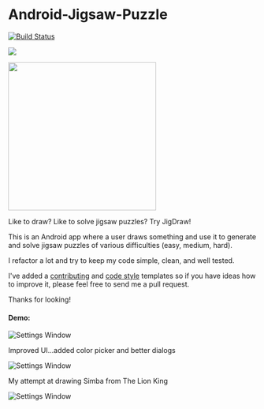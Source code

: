 Android-Jigsaw-Puzzle
=====================
[![Build Status](https://travis-ci.org/julesbond007/android-jigsaw-puzzle.svg?branch=master)](https://travis-ci.org/julesbond007/android-jigsaw-puzzle)


<img src="https://user-images.githubusercontent.com/38007519/39422727-ce0211b8-4c98-11e8-8d5d-764043416121.png">


[<img width="300px" src="https://raw.githubusercontent.com/julesbond007/Android-Jigsaw-Puzzle/master/docs/google-play-badge.png">](https://play.google.com/store/apps/details?id=com.jigsawdraw)

Like to draw? Like to solve jigsaw puzzles? Try JigDraw!

This is an Android app where a user draws something and use it to generate and solve jigsaw puzzles of various difficulties (easy, medium, hard).

I refactor a lot and try to keep my code simple, clean, and well tested.  

I've added a [contributing](https://github.com/julesbond007/Android-Jigsaw-Puzzle/blob/master/CONTRIBUTING.md) and [code style](https://github.com/julesbond007/Android-Jigsaw-Puzzle/blob/master/codeStyle/intellij-java-style.xml) templates so if you have ideas how to improve it, please feel free to send me a pull request.

Thanks for looking!

#### Demo:
![Settings Window](https://raw.github.com/julesbond007/Android-Jigsaw-Puzzle/master/docs/screenshots/demo.gif)

Improved UI...added color picker and better dialogs

![Settings Window](https://raw.github.com/julesbond007/Android-Jigsaw-Puzzle/master/docs/screenshots/color_picker.png)

My attempt at drawing Simba from The Lion King

![Settings Window](https://raw.github.com/julesbond007/Android-Jigsaw-Puzzle/master/docs/screenshots/simba.png)
